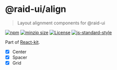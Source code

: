 
# @raid-ui/align

> Layout alignment components for @raid-ui


[![npm](https://img.shields.io/npm/v/@raid-ui/align?style=flat-square)](https://www.npmjs.com/package/@raid-ui/align)
[![minzip size](https://img.shields.io/bundlephobia/minzip/@raid-ui/align?style=flat-square)](https://bundlephobia.com/result?p=@raid-ui/align)
[![License](https://img.shields.io/github/license/mattstyles/react-kit.svg?style=flat-square)](https://github.com/mattstyles/react-kit/blob/master/license.md)
[![js-standard-style](https://img.shields.io/badge/code%20style-standard-brightgreen.svg?style=flat-square)](http://standardjs.com/)

Part of [React-kit](https://github.com/mattstyles/react-kit).

* [x] Center
* [x] Spacer
* [x] Grid
